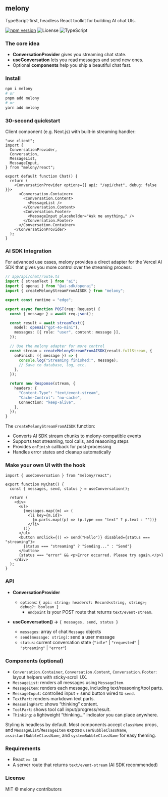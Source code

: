 ## melony

TypeScript‑first, headless React toolkit for building AI chat UIs.

[![npm version](https://img.shields.io/npm/v/melony.svg?color=2ea043)](https://www.npmjs.com/package/melony)
![License](https://img.shields.io/badge/license-MIT-blue.svg)
![TypeScript](https://img.shields.io/badge/typed-TypeScript-3178c6.svg)

### The core idea

- **ConversationProvider** gives you streaming chat state.
- **useConversation** lets you read messages and send new ones.
- Optional **components** help you ship a beautiful chat fast.

### Install

```bash
npm i melony
# or
pnpm add melony
# or
yarn add melony
```

### 30‑second quickstart

Client component (e.g. Next.js) with built‑in streaming handler:

```tsx
"use client";
import {
  ConversationProvider,
  Conversation,
  MessageList,
  MessageInput,
} from "melony/react";

export default function Chat() {
  return (
    <ConversationProvider options={{ api: "/api/chat", debug: false }}>
      <Conversation.Container>
        <Conversation.Content>
          <MessageList />
        </Conversation.Content>
        <Conversation.Footer>
          <MessageInput placeholder="Ask me anything…" />
        </Conversation.Footer>
      </Conversation.Container>
    </ConversationProvider>
  );
}
```

### AI SDK Integration

For advanced use cases, melony provides a direct adapter for the Vercel AI SDK that gives you more control over the streaming process:

```ts
// app/api/chat/route.ts
import { streamText } from "ai";
import { openai } from "@ai-sdk/openai";
import { createMelonyStreamFromAISDK } from "melony";

export const runtime = "edge";

export async function POST(req: Request) {
  const { message } = await req.json();

  const result = await streamText({
    model: openai("gpt-4o-mini"),
    messages: [{ role: "user", content: message }],
  });

  // Use the melony adapter for more control
  const stream = createMelonyStreamFromAISDK(result.fullStream, {
    onFinish: ({ message }) => {
      console.log("Streaming finished:", message);
      // Save to database, log, etc.
    },
  });

  return new Response(stream, {
    headers: {
      "Content-Type": "text/event-stream",
      "Cache-Control": "no-cache",
      Connection: "keep-alive",
    },
  });
}
```

The `createMelonyStreamFromAISDK` function:

- Converts AI SDK stream chunks to melony-compatible events
- Supports text streaming, tool calls, and reasoning steps
- Provides `onFinish` callback for post-processing
- Handles error states and cleanup automatically

### Make your own UI with the hook

```tsx
import { useConversation } from "melony/react";

export function MyChat() {
  const { messages, send, status } = useConversation();

  return (
    <div>
      <ul>
        {messages.map((m) => (
          <li key={m.id}>
            {m.parts.map((p) => (p.type === "text" ? p.text : ""))}
          </li>
        ))}
      </ul>
      <button onClick={() => send("Hello")} disabled={status === "streaming"}>
        {status === "streaming" ? "Sending..." : "Send"}
      </button>
      {status === "error" && <p>Error occurred. Please try again.</p>}
    </div>
  );
}
```

### API

- **ConversationProvider**

  - `options`: `{ api: string; headers?: Record<string, string>; debug?: boolean }`
    - `endpoint` is your POST route that returns `text/event-stream`.

- **useConversation() →** `{ messages, send, status }`
  - `messages`: array of chat `Message` objects
  - `send(message: string)`: send a user message
  - `status`: current conversation state (`"idle"` | `"requested"` | `"streaming"` | `"error"`)

### Components (optional)

- `Conversation.Container`, `Conversation.Content`, `Conversation.Footer`: layout helpers with sticky‑scroll UX.
- `MessageList`: renders all messages using `MessageItem`.
- `MessageItem`: renders each message, including text/reasoning/tool parts.
- `MessageInput`: controlled input + send button wired to `send`.
- `TextPart`: renders markdown text parts.
- `ReasoningPart`: shows “thinking” content.
- `ToolPart`: shows tool call input/progress/result.
- `Thinking`: a lightweight “thinking…” indicator you can place anywhere.

Styling is headless by default. Most components accept `className` props, and `MessageList`/`MessageItem` expose `userBubbleClassName`, `assistantBubbleClassName`, and `systemBubbleClassName` for easy theming.

### Requirements

- React `>= 18`
- A server route that returns `text/event-stream` (AI SDK recommended)

### License

MIT © melony contributors
